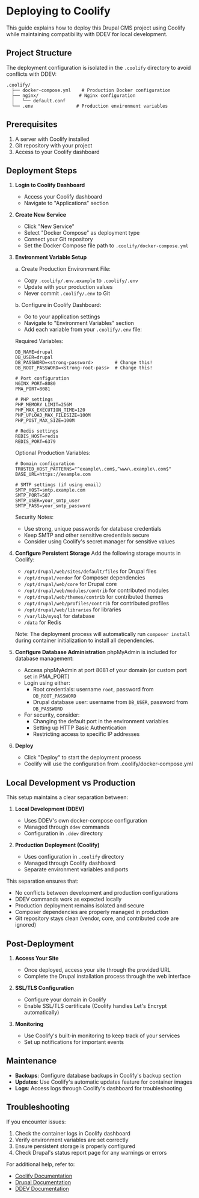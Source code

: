 # Deploying to Coolify

This guide explains how to deploy this Drupal CMS project using Coolify while maintaining compatibility with DDEV for local development.

## Project Structure

The deployment configuration is isolated in the `.coolify` directory to avoid conflicts with DDEV:
```
.coolify/
  ├── docker-compose.yml    # Production Docker configuration
  ├── nginx/               # Nginx configuration
  │   └── default.conf
  └── .env                # Production environment variables
```

## Prerequisites

1. A server with Coolify installed
2. Git repository with your project
3. Access to your Coolify dashboard

## Deployment Steps

1. **Login to Coolify Dashboard**
   - Access your Coolify dashboard
   - Navigate to "Applications" section

2. **Create New Service**
   - Click "New Service"
   - Select "Docker Compose" as deployment type
   - Connect your Git repository
   - Set the Docker Compose file path to `.coolify/docker-compose.yml`

3. **Environment Variable Setup**
   
   a. Create Production Environment File:
   - Copy `.coolify/.env.example` to `.coolify/.env`
   - Update with your production values
   - Never commit `.coolify/.env` to Git

   b. Configure in Coolify Dashboard:
   - Go to your application settings
   - Navigate to "Environment Variables" section
   - Add each variable from your `.coolify/.env` file:

   Required Variables:
   ```
   DB_NAME=drupal
   DB_USER=drupal
   DB_PASSWORD=<strong-password>        # Change this!
   DB_ROOT_PASSWORD=<strong-root-pass>  # Change this!
   
   # Port configuration
   NGINX_PORT=8080
   PMA_PORT=8081
   
   # PHP settings
   PHP_MEMORY_LIMIT=256M
   PHP_MAX_EXECUTION_TIME=120
   PHP_UPLOAD_MAX_FILESIZE=100M
   PHP_POST_MAX_SIZE=100M
   
   # Redis settings
   REDIS_HOST=redis
   REDIS_PORT=6379
   ```

   Optional Production Variables:
   ```
   # Domain configuration
   TRUSTED_HOST_PATTERNS="^example\.com$,^www\.example\.com$"
   BASE_URL=https://example.com

   # SMTP settings (if using email)
   SMTP_HOST=smtp.example.com
   SMTP_PORT=587
   SMTP_USER=your_smtp_user
   SMTP_PASS=your_smtp_password
   ```

   Security Notes:
   - Use strong, unique passwords for database credentials
   - Keep SMTP and other sensitive credentials secure
   - Consider using Coolify's secret manager for sensitive values

4. **Configure Persistent Storage**
   Add the following storage mounts in Coolify:
   - `/opt/drupal/web/sites/default/files` for Drupal files
   - `/opt/drupal/vendor` for Composer dependencies
   - `/opt/drupal/web/core` for Drupal core
   - `/opt/drupal/web/modules/contrib` for contributed modules
   - `/opt/drupal/web/themes/contrib` for contributed themes
   - `/opt/drupal/web/profiles/contrib` for contributed profiles
   - `/opt/drupal/web/libraries` for libraries
   - `/var/lib/mysql` for database
   - `/data` for Redis

   Note: The deployment process will automatically run `composer install` during container initialization to install all dependencies.

5. **Configure Database Administration**
   phpMyAdmin is included for database management:
   - Access phpMyAdmin at port 8081 of your domain (or custom port set in PMA_PORT)
   - Login using either:
     * Root credentials: username `root`, password from `DB_ROOT_PASSWORD`
     * Drupal database user: username from `DB_USER`, password from `DB_PASSWORD`
   - For security, consider:
     * Changing the default port in the environment variables
     * Setting up HTTP Basic Authentication
     * Restricting access to specific IP addresses

6. **Deploy**
   - Click "Deploy" to start the deployment process
   - Coolify will use the configuration from .coolify/docker-compose.yml

## Local Development vs Production

This setup maintains a clear separation between:

1. **Local Development (DDEV)**
   - Uses DDEV's own docker-compose configuration
   - Managed through `ddev` commands
   - Configuration in `.ddev` directory

2. **Production Deployment (Coolify)**
   - Uses configuration in `.coolify` directory
   - Managed through Coolify dashboard
   - Separate environment variables and ports

This separation ensures that:
- No conflicts between development and production configurations
- DDEV commands work as expected locally
- Production deployment remains isolated and secure
- Composer dependencies are properly managed in production
- Git repository stays clean (vendor, core, and contributed code are ignored)

## Post-Deployment

1. **Access Your Site**
   - Once deployed, access your site through the provided URL
   - Complete the Drupal installation process through the web interface

2. **SSL/TLS Configuration**
   - Configure your domain in Coolify
   - Enable SSL/TLS certificate (Coolify handles Let's Encrypt automatically)

3. **Monitoring**
   - Use Coolify's built-in monitoring to keep track of your services
   - Set up notifications for important events

## Maintenance

- **Backups**: Configure database backups in Coolify's backup section
- **Updates**: Use Coolify's automatic updates feature for container images
- **Logs**: Access logs through Coolify's dashboard for troubleshooting

## Troubleshooting

If you encounter issues:
1. Check the container logs in Coolify dashboard
2. Verify environment variables are set correctly
3. Ensure persistent storage is properly configured
4. Check Drupal's status report page for any warnings or errors

For additional help, refer to:
- [Coolify Documentation](https://coolify.io/docs)
- [Drupal Documentation](https://www.drupal.org/docs)
- [DDEV Documentation](https://ddev.readthedocs.io/)
